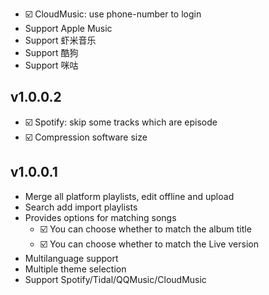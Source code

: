 ﻿
- ☑️ CloudMusic: use phone-number to login
- Support Apple Music
- Support 虾米音乐
- Support 酷狗
- Support 咪咕

## v1.0.0.2
- ☑️ Spotify: skip some tracks which are episode
- ☑️ Compression software size

## v1.0.0.1
- Merge all platform playlists, edit offline and upload
- Search add import playlists
- Provides options for matching songs
	- ☑️ You can choose whether to match the album title
	- ☑️ You can choose whether to match the Live version
- Multilanguage support
- Multiple theme selection
- Support Spotify/Tidal/QQMusic/CloudMusic